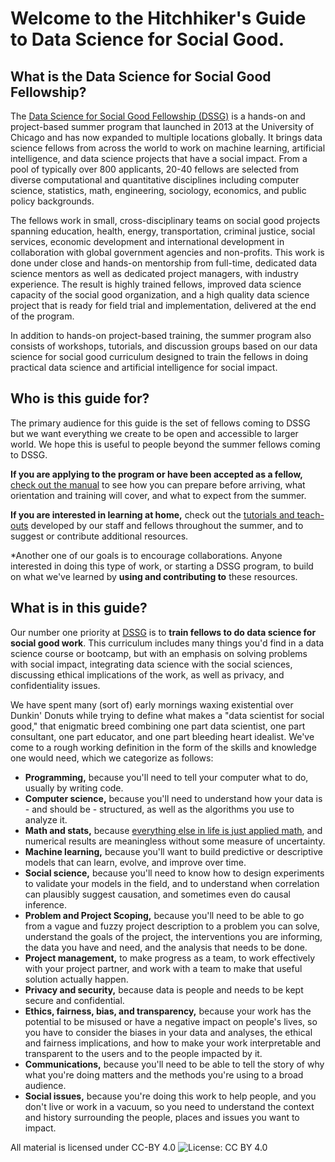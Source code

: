 
# Welcome to the Hitchhiker's Guide to Data Science for Social Good.

## What is the Data Science for Social Good Fellowship?

The [Data Science for Social Good Fellowship (DSSG)](http://dssg.uchicago.edu) is a hands-on and
project-based summer program that launched in 2013 at the University
of Chicago and has now expanded to multiple locations globally. It
brings data science fellows from across the world to work on machine
learning, artificial intelligence, and data science projects that have
a social impact. From a pool of typically over 800 applicants, 20-40
fellows are selected from diverse computational and quantitative
disciplines including computer science, statistics, math, engineering,
sociology, economics, and public policy backgrounds.

The fellows work in small, cross-disciplinary teams on social good
projects spanning education, health, energy, transportation, criminal
justice, social services, economic development and international
development in collaboration with global government agencies and
non-profits. This work is done under close and hands-on mentorship
from full-time, dedicated data science mentors as well as dedicated
project managers, with industry experience. The result is highly
trained fellows, improved data science capacity of the social good
organization, and a high quality data science project that is ready
for field trial and implementation, delivered at the end of the
program.

In addition to hands-on project-based training, the summer program
also consists of workshops, tutorials, and discussion groups based on
our data science for social good curriculum designed to train the
fellows in doing practical data science and artificial intelligence
for social impact.

## Who is this guide for?

The primary audience for this guide is the set of fellows coming to DSSG but we want everything we create to be open and accessible to larger world. We hope this is useful to people beyond the summer fellows coming to DSSG.

**If you are applying to the program or have been accepted as a fellow,** [check out the manual](dssg-manual/) to see how you can prepare before arriving, what orientation and training will cover, and what to expect from the summer.

**If you are interested in learning at home,** check out the [tutorials and teach-outs](curriculum/) developed by our staff and fellows throughout the summer, and to suggest or contribute additional resources.

*Another one of our goals is to encourage collaborations. Anyone interested in doing this type of work, or starting a DSSG program, to build on what we've learned by **using and contributing to** these resources.


## What is in this guide?

Our number one priority at  [DSSG](http://dssg.uchicago.edu) is to **train fellows to do data science for social good work**. This curriculum includes many things you'd find in a data science course or bootcamp, but with an emphasis on solving problems with social impact, integrating data science with the social sciences, discussing ethical implications of the work, as well as privacy, and confidentiality issues.

We have spent many (sort of) early mornings waxing existential over
Dunkin' Donuts while trying to define what makes a "data scientist for
social good," that enigmatic breed combining one part data scientist,
one part consultant, one part educator, and one part bleeding heart
idealist. We've come to a rough working definition in the form of the
skills and knowledge one would need, which we categorize as follows:

- **Programming,** because you'll need to tell your computer what to
  do, usually by writing code.
- **Computer science,** because you'll need to understand how your data is - and should be - structured, as well as the algorithms you use to analyze it.
- **Math and stats,** because [everything else in life is just applied math](https://xkcd.com/435/), and numerical results are meaningless without some measure of uncertainty.
- **Machine learning,** because you'll want to build predictive or descriptive models that can learn, evolve, and improve over time.
- **Social science,** because you'll need to know how to design experiments to validate your models in the field, and to understand when correlation can plausibly suggest causation, and sometimes even do causal inference.
- **Problem and Project Scoping,** because you'll need to be able to go from a vague and fuzzy project description to a problem you can solve, understand the goals of the project, the interventions you are informing, the data you have and need, and the analysis that needs to be done.
- **Project management,** to make progress as a team, to work effectively with your project partner, and work with a team to make that useful solution actually happen.
- **Privacy and security,** because data is people and needs to be kept secure and confidential.
- **Ethics, fairness, bias, and transparency,** because your work has the potential to be misused or have a negative impact on people's lives, so you have to consider the biases in your data and analyses, the ethical and fairness implications, and how to make your work interpretable and transparent to the users and to the people impacted by it.
- **Communications,** because you'll need to be able to tell the story of why what you're doing matters and the methods you're using to a broad audience.
- **Social issues,** because you're doing this work to help people, and you don't live or work in a vacuum, so you need to understand the context and history surrounding the people, places and issues you want to impact.

All material is licensed under CC-BY 4.0
![License: CC BY 4.0](https://img.shields.io/badge/License-CC%20BY%204.0-lightgrey.svg)
